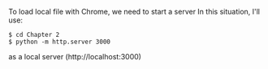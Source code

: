 To load local file with Chrome, we need to start a server
In this situation, I'll use: 

```
$ cd Chapter 2
$ python -m http.server 3000
```

as a local server (http://localhost:3000)

